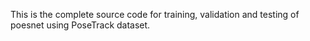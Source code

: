 This is the complete source code for training, validation and testing of poesnet using PoseTrack dataset.
